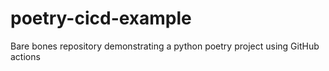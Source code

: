 # poetry-cicd-example
Bare bones repository demonstrating a python poetry project using GitHub actions
